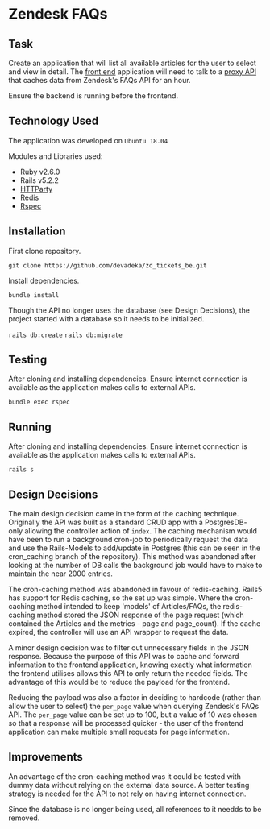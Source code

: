 # Zendesk FAQs

## Task
Create an application that will list all available articles for the user to select and view in detail. The [front end](https://github.com/devadeka/zd_tickets_fe) application will need to talk to a [proxy API](https://github.com/devadeka/zd_tickets_be) that caches data from Zendesk's FAQs API for an hour.

Ensure the backend is running before the frontend.

## Technology Used
The application was developed on `Ubuntu 18.04`

Modules and Libraries used:
- Ruby v2.6.0
- Rails v5.2.2
- [HTTParty](https://github.com/jnunemaker/httparty)
- [Redis](https://github.com/antirez/redis)
- [Rspec](https://github.com/rspec/rspec)

## Installation
First clone repository.

`git clone https://github.com/devadeka/zd_tickets_be.git`

Install dependencies.

`bundle install`

Though the API no longer uses the database (see Design Decisions), the project started with a database so it needs to be initialized.

`rails db:create`
`rails db:migrate`

## Testing
After cloning and installing dependencies.
Ensure internet connection is available as the application makes calls to external APIs.

`bundle exec rspec`

## Running
After cloning and installing dependencies.
Ensure internet connection is available as the application makes calls to external APIs.

`rails s`

## Design Decisions
The main design decision came in the form of the caching technique. Originally the API was built as a standard CRUD app with a PostgresDB- only allowing the controller action of `index`. The caching mechanism would have been to run a background cron-job to periodically request the data and use the Rails-Models to add/update in Postgres (this can be seen in the cron_caching branch of the repository). This method was abandoned after looking at the number of DB calls the background job would have to make to maintain the near 2000 entries.

The cron-caching method was abandoned in favour of redis-caching. Rails5 has support for Redis caching, so the set up was simple. Where the cron-caching method intended to keep 'models' of Articles/FAQs, the redis-caching method stored the JSON response of the page request (which contained the Articles and the metrics - page and page_count). If the cache expired, the controller will use an API wrapper to request the data.

A minor design decision was to filter out unnecessary fields in the JSON response. Because the purpose of this API was to cache and forward information to the frontend application, knowing exactly what information the frontend utilises allows this API to only return the needed fields. The advantage of this would be to reduce the payload for the frontend. 

Reducing the payload was also a factor in deciding to hardcode (rather than allow the user to select) the `per_page` value when querying Zendesk's FAQs API. The `per_page` value can be set up to 100, but a value of 10 was chosen so that a response will be processed quicker - the user of the frontend application can make multiple small requests for page information.

## Improvements
An advantage of the cron-caching method was it could be tested with dummy data without relying on the external data source. A better testing strategy is needed for the API to not rely on having internet connection.

Since the database is no longer being used, all references to it needds to be removed.